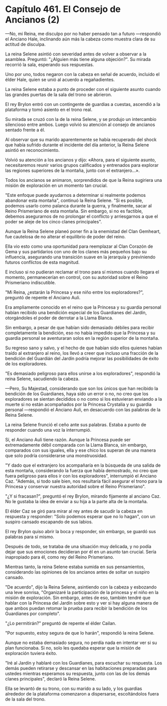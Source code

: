 
# Capítulo 461. El Consejo de Ancianos (2)


—No, mi Reina, me disculpo por no haber pensado tan a futuro —respondió el Anciano Hale, inclinando aún más la cabeza como muestra clara de su actitud de disculpa.

La reina Selene asintió con severidad antes de volver a observar a la asamblea. Preguntó: "¿Alguien más tiene alguna objeción?". Su mirada recorrió la sala, esperando sus respuestas.

Uno por uno, todos negaron con la cabeza en señal de acuerdo, incluido el élder Hale, quien se unió al acuerdo a regañadientes.

La reina Selene estaba a punto de proceder con el siguiente asunto cuando las grandes puertas de la sala del trono se abrieron.

El rey Brylon entró con un contingente de guardias a cuestas, ascendió a la plataforma y tomó asiento en el trono real.

Su mirada se cruzó con la de la reina Selene, y se produjo un intercambio silencioso entre ambos. Luego volvió su atención al consejo de ancianos sentado frente a él.

Al observar que su marido aparentemente se había recuperado del shock que había sufrido durante el incidente del día anterior, la Reina Selene asintió en reconocimiento.

Volvió su atención a los ancianos y dijo: «Ahora, para el siguiente asunto, necesitaremos reunir varios grupos calificados y entrenados para explorar las regiones superiores de la montaña, junto con el extranjero...».

Todos los ancianos se animaron, sorprendidos de que la Reina sugiriera una misión de exploración en un momento tan crucial.

"Este enfoque puede ayudarnos a determinar si realmente podemos abandonar esta montaña", continuó la Reina Selene. "Si es posible, podemos usarlo como palanca durante la guerra, y finalmente, sacar al Reino Prismeriano de esta montaña. Sin embargo, si no es factible, debemos asegurarnos de no prolongar el conflicto y arriesgarnos a que el poder se aleje de los cinco clanes principales".

Aunque la Reina Selene planeó poner fin a la enemistad del Clan Gemheart, fue cautelosa de no alterar el equilibrio de poder del reino.

Ella vio esto como una oportunidad para reemplazar al Clan Corazón de Gema y sus partidarios con uno de los clanes más pequeños bajo su influencia, asegurando una transición suave en la jerarquía y previniendo futuros conflictos de esta magnitud.

E incluso si no pudieran reclamar el trono para sí mismos cuando llegara el momento, permanecerían en control, con su autoridad sobre el Reino Prismeriano indiscutible.

"Mi Reina, ¿estarán la Princesa y ese niño entre los exploradores?", preguntó de repente el Anciano Auli.

Era ampliamente conocido en el reino que la Princesa y su guardia personal habían recibido una bendición especial de los Guardianes del Jardín, otorgándoles el poder de derrotar a la Llama Blanca.

Sin embargo, a pesar de que habían sido demasiado débiles para recibir completamente la bendición, eso no había impedido que la Princesa y su guardia personal se aventuraran solos en la región superior de la montaña.

Su regreso sano y salvo, y el hecho de que habían sido ellos quienes habían traído al extranjero al reino, los llevó a creer que incluso una fracción de la bendición del Guardián del Jardín podría mejorar las posibilidades de éxito de los exploradores.

"Es demasiado peligroso para ellos unirse a los exploradores", respondió la reina Selene, sacudiendo la cabeza.

—Pero, Su Majestad, considerando que son los únicos que han recibido la bendición de los Guardianes, haya sido un error o no, no creo que los exploradores se sientan decididos o no como si los estuvieran enviando a la muerte si no están acompañados por la Princesa Crystalia y su guardia personal —respondió el Anciano Auli, en desacuerdo con las palabras de la Reina Selene.

La reina Selene frunció el ceño ante sus palabras. Estaba a punto de responder cuando una voz la interrumpió.

Sí, el Anciano Auli tiene razón. Aunque la Princesa puede ser extremadamente débil comparada con la Llama Blanca, sin embargo, comparados con sus iguales, ella y ese chico los superan de una manera que solo podría considerarse una monstruosidad.

"Y dado que el extranjero los acompañaría en la búsqueda de una salida de esta montaña, considerando la fuerza que había demostrado, no creo que fuera peligroso para ellos ir con los exploradores", interrumpió el Anciano Caz. "Además, si todo sale bien, nos resultaría fácil asegurar el trono para la Princesa y conservar nuestra autoridad sobre el Reino Prismeriano".

"¿Y si fracasan?", preguntó el rey Brylon, mirando fijamente al anciano Caz. No le gustaba la idea de enviar a su hija a la parte alta de la montaña.

El élder Caz se giró para mirar al rey antes de sacudir la cabeza en respuesta y responder: "Solo podemos esperar que no lo hagan", con un suspiro cansado escapando de sus labios.

El rey Brylon quiso abrir la boca y responder, sin embargo, se guardó sus palabras para sí mismo.

Después de todo, se trataba de una situación muy delicada, y no podía dejar que sus emociones decidieran por él en un asunto tan crucial. Sería inapropiado para él, como rey del Reino Prismeriano.

Mientras tanto, la reina Selene estaba sumida en sus pensamientos, considerando las opiniones de los ancianos antes de soltar un suspiro cansado.

"De acuerdo", dijo la Reina Selene, asintiendo con la cabeza y esbozando una leve sonrisa, "Organizaré la participación de la princesa y el niño en la misión de exploración. Sin embargo, antes de eso, también tendré que hablar con la Princesa del Jardín sobre esto y ver si hay alguna manera de que ambos puedan retomar la prueba para recibir la bendición de los Guardianes por completo".

"¿Lo permitirán?" preguntó de repente el élder Cailan.

"Por supuesto, estoy segura de que lo harán", respondió la reina Selene.

Aunque no estaba demasiado segura, no perdía nada en intentar ver si su plan funcionaba. Si no, solo les quedaba esperar que la misión de exploración tuviera éxito.

"Iré al Jardín y hablaré con los Guardianes, para escuchar su respuesta. Los demás pueden retirarse y descansar en las habitaciones preparadas para ustedes mientras esperamos su respuesta, junto con las de los demás clanes principales", declaró la Reina Selene.

Ella se levantó de su trono, con su marido a su lado, y los guardias alrededor de la plataforma comenzaron a dispersarse, escoltándolos fuera de la sala del trono.